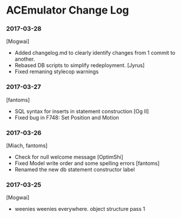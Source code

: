 # ACEmulator Change Log

### 2017-03-28
[Mogwai]
* Added changelog.md to clearly identify changes from 1 commit to another.
* Rebased DB scripts to simplify redeployment.
[Jyrus]
* Fixed remaning stylecop warnings

### 2017-03-27
[fantoms]
* SQL syntax for inserts in statement construction
[Og II]
* Fixed bug in F748: Set Position and Motion

### 2017-03-26
[Miach, fantoms]
* Check for null welcome message
[OptimShi]
* Fixed Model write order and some spelling errors
[fantoms]
* Renamed the new db statement constructor label

### 2017-03-25
[Mogwai]
* weenies weenies everywhere. object structure pass 1

